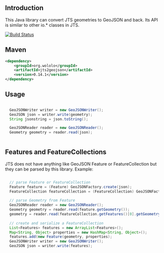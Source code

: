 ## Introduction

This Java library can convert JTS geometries to GeoJSON and back. Its API is similar to other io.* classes in JTS.

[![Build Status](https://travis-ci.org/bjornharrtell/jts2geojson.svg?branch=master)](https://travis-ci.org/bjornharrtell/jts2geojson)

## Maven

```xml
<dependency>
    <groupId>org.wololo</groupId>
    <artifactId>jts2geojson</artifactId>
    <version>0.14.1</version>
</dependency>
```

## Usage

```java

  GeoJSONWriter writer = new GeoJSONWriter();
  GeoJSON json = writer.write(geometry);
  String jsonstring = json.toString();

  GeoJSONReader reader = new GeoJSONReader();
  Geometry geometry = reader.read(json);
  
```

## Features and FeatureCollections

JTS does not have anything like GeoJSON Feature or FeatureCollection but they can be parsed by this library. Example:

```java

  // parse Feature or FeatureCollection
  Feature feature = (Feature) GeoJSONFactory.create(json);
  FeatureCollection featureCollection = (FeatureCollection) GeoJSONFactory.create(json);
  
  // parse Geometry from Feature
  GeoJSONReader reader = new GeoJSONReader();
  Geometry geometry = reader.read(feature.getGeometry());
  geometry = reader.read(featureCollection.getFeatures()[0].getGeometry());
  
  // create and serialize a FeatureCollection
  List<Features> features = new ArrayList<Features>();
  Map<String, Object> properties = new HashMap<String, Object>();
  features.add(new Feature(geometry, properties);
  GeoJSONWriter writer = new GeoJSONWriter();
  GeoJSON json = writer.write(features);

```
